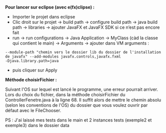 **Pour lancer sur eclipse (avec e(fx)clipse) :**
- Importer le projet dans eclipse
- Clic droit sur le projet -> build path -> configure build path -> java build path -> libraries -> ajouter JavaFX et JavaFX SDK si ce n’est pas encore fait
- run -> run configurations -> Java Application -> MyClass (càd la classe qui contient le main) -> Arguments -> ajouter dans VM arguments :

```
--module-path "chemin vers le dossier lib du dossier de l'installation de javafx" --add-modules javafx.controls,javafx.fxml
-Djava.library.path=java
```

- puis cliquer sur Apply

**Méthode choisirFichier :**

Suivant l'OS sur lequel est lancé le programme, une erreur pourrait arriver. Lors du choix du fichier, dans la méthode choisirFichier du ControllerFenetre.java à la ligne 68. Il suffit alors de mettre le chemin absolu (selon les conventions de l'OS) du dossier que vous voulez ouvrir par défaut avec le FileChooser.

PS : J'ai laissé mes tests dans le main et 2 instances tests (exemple2 et exemple3) dans le dossier data
